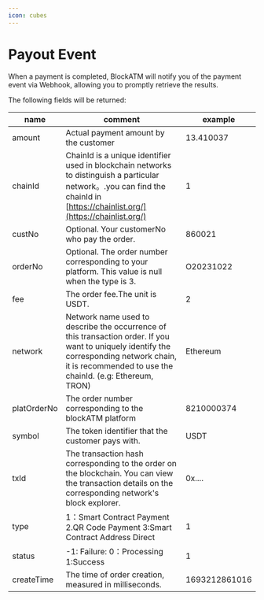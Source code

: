 ```yaml
---
icon: cubes
---
```


# Payout Event

When a payment is completed, BlockATM will notify you of the payment event via Webhook, allowing you to promptly retrieve the results.

The following fields will be returned:

| name        | comment                                                                                                                                                                                               | example       |
| ----------- | ----------------------------------------------------------------------------------------------------------------------------------------------------------------------------------------------------- | ------------- |
| amount      | Actual payment amount by the customer                                                                                                                                                                 | 13.410037     |
| chainId     | ChainId is a unique identifier used in blockchain networks to distinguish a particular network。.you can find the chainId in [https://chainlist.org/](https://chainlist.org/)                          | 1             |
| custNo      | Optional. Your customerNo who pay the order.                                                                                                                                                          | 860021        |
| orderNo     | Optional. The order number corresponding to your platform. This value is null when the type is 3.                                                                                                     | O20231022     |
| fee         | The order fee.The unit is USDT.                                                                                                                                                                       | 2             |
| network     | Network name used to describe the occurrence of this transaction order. If you want to uniquely identify the corresponding network chain, it is recommended to use the chainId. (e.g: Ethereum, TRON) | Ethereum      |
| platOrderNo | The order number corresponding to the blockATM platform                                                                                                                                               | 8210000374    |
| symbol      | The token identifier that the customer pays with.                                                                                                                                                     | USDT          |
| txId        | The transaction hash corresponding to the order on the blockchain. You can view the transaction details on the corresponding network's block explorer.                                                | 0x....        |
| type        | 1：Smart Contract Payment 2.QR Code Payment 3:Smart Contract Address Direct                                                                                                                            | 1             |
| status      | -1: Failure: 0：Processing 1:Success                                                                                                                                                                   | 1             |
| createTime  | The time of order creation, measured in milliseconds.                                                                                                                                                 | 1693212861016 |
